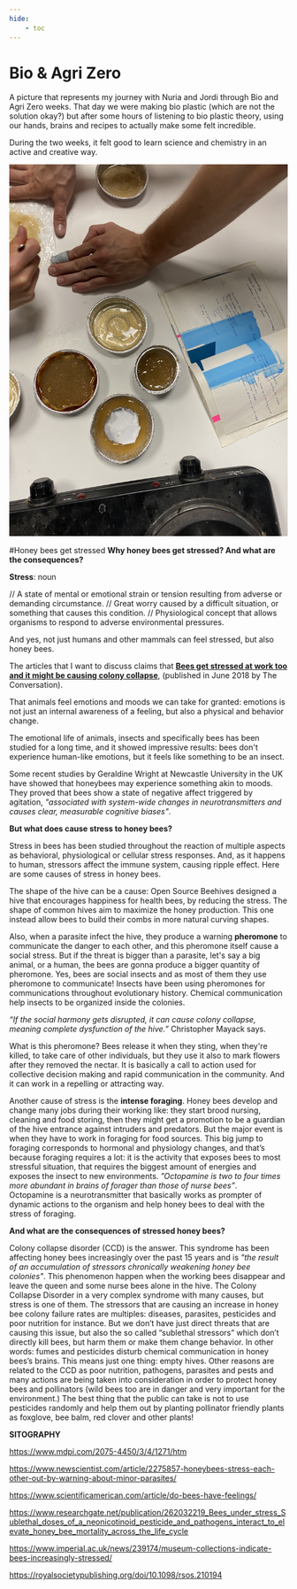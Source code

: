 ```yaml
---
hide:
    - toc
---
```


# Bio & Agri Zero


A picture that represents my journey with Nuria and Jordi through Bio and Agri Zero weeks.
That day we were making bio plastic (which are not the solution okay?) but after some hours of listening to bio plastic theory, using our hands, brains and recipes to actually make some felt incredible.

During the two weeks, it felt good to learn science and chemistry in an active and creative way.

![](../images/bio/cook.JPG)



#Honey bees get stressed
**Why honey bees get stressed? And what are the consequences?**




**Stress**: noun

// A state of mental or emotional strain or tension resulting from adverse or demanding circumstance.
// Great worry caused by a difficult situation, or something that causes this condition.
// Physiological concept that allows organisms to respond to adverse environmental pressures.

And yes, not just humans and other mammals can feel stressed, but also honey bees.

The articles that I want to discuss claims that **[Bees get stressed at work too and it might be causing colony collapse](https://theconversation.com/bees-get-stressed-at-work-too-and-it-might-be-causing-colony-collapse-96412)**, (published in June 2018 by The Conversation).





That animals feel emotions and moods we can take for granted: emotions is not just an internal awareness of a feeling, but also a physical and behavior change.

The emotional life of animals, insects and specifically bees has been studied for a long time, and it showed impressive results: bees don't experience human-like emotions, but it feels like something to be an insect.

Some recent studies by Geraldine Wright at Newcastle University in the UK have showed that honeybees may experience something akin to moods. They proved that bees show a state of negative affect triggered by agitation, *"associated with system-wide changes in neurotransmitters and causes clear, measurable cognitive biases"*.

**But what does cause stress to honey bees?**

Stress in bees has been studied throughout the reaction of multiple aspects as behavioral, physiological or cellular stress responses. And, as it happens to human, stressors affect the immune system, causing ripple effect. Here are some causes of stress in honey bees.

The shape of the hive can be a cause: Open Source Beehives designed a hive that encourages happiness for health bees, by reducing the stress. The shape of common hives aim to maximize the honey production. This one instead allow bees to build their combs in more natural curving shapes.

Also, when a parasite infect the hive, they produce a warning **pheromone** to communicate the danger to each other, and this pheromone itself cause a social stress. But if the threat is bigger than a parasite, let's say a big animal, or a human, the bees are gonna produce a bigger quantity of pheromone.
Yes, bees are social insects and as most of them they use pheromone to communicate! Insects have been using pheromones for communications throughout evolutionary history. Chemical communication help insects to be organized inside the colonies.

*“If the social harmony gets disrupted, it can cause colony collapse, meaning complete dysfunction of the hive.”* Christopher Mayack says.

What is this pheromone? Bees release it when they sting, when they're killed, to take care of other individuals, but they use it also to mark flowers after they removed the nectar. It is basically a call to action used for collective decision making and rapid communication in the community. And it can work in a repelling or attracting way.

Another cause of stress is the **intense foraging**. Honey bees develop and change many jobs during their working like: they start brood nursing, cleaning and food storing, then they might get a promotion to be a guardian of the hive entrance against intruders and predators.
But the major event is when they have to work in foraging for food sources. This big jump to foraging corresponds to hormonal and physiology changes, and that’s because foraging requires a lot: it is the activity that exposes bees to most stressful situation, that requires the biggest amount of energies and exposes the insect to new environments.
*”Octopamine is two to four times more abundant in brains of forager than those of nurse bees”*.  
Octopamine is a neurotransmitter that basically works as prompter of dynamic actions to the organism and help honey bees to deal with the stress of foraging.

**And what are the consequences of stressed honey bees?**

Colony collapse disorder (CCD) is the answer.
This syndrome has been affecting honey bees increasingly over the past 15 years and is *"the result of an accumulation of stressors chronically weakening honey bee colonies"*.
This phenomenon happen when the working bees disappear and leave the queen and some nurse bees alone in the hive.
The Colony Collapse Disorder in a very complex syndrome with many causes, but stress is one of them.
The stressors that are causing an increase in honey bee colony failure rates are multiples: diseases, parasites, pesticides and poor nutrition for instance. But we don’t have just direct threats that are causing this issue, but also the so called “sublethal stressors” which don’t directly kill bees, but harm them or make them change behavior. In other words: fumes and pesticides disturb chemical communication in honey bees’s brains.
This means just one thing: empty hives.
Other reasons are related to the CCD as poor nutrition, pathogens, parasites and pests and many actions are being taken into consideration in order to protect honey bees and pollinators (wild bees too are in danger and very important for the environment.) The best thing that the public can take is not to use pesticides randomly and help them out by planting pollinator friendly plants as foxglove, bee balm, red clover and other plants!

**SITOGRAPHY**

https://www.mdpi.com/2075-4450/3/4/1271/htm

https://www.newscientist.com/article/2275857-honeybees-stress-each-other-out-by-warning-about-minor-parasites/

https://www.scientificamerican.com/article/do-bees-have-feelings/

https://www.researchgate.net/publication/262032219_Bees_under_stress_Sublethal_doses_of_a_neonicotinoid_pesticide_and_pathogens_interact_to_elevate_honey_bee_mortality_across_the_life_cycle

https://www.imperial.ac.uk/news/239174/museum-collections-indicate-bees-increasingly-stressed/

https://royalsocietypublishing.org/doi/10.1098/rsos.210194
